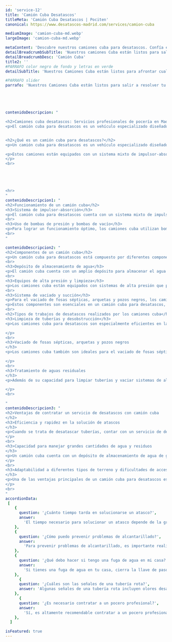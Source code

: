 ```yaml
---
id: 'service-12'
title: 'Camión Cuba Desatascos'
titleMeta: 'Camión Cuba Desatascos | Pociten'
canonical: https://www.desatascos-madrid.com/services/camion-cuba

mediumImage: 'camion-cuba-md.webp'
largeImage: 'camion-cuba-md.webp'

metaContent: 'Descubre nuestros camiones cuba para desatascos. Confía en nuestra experiencia y tecnología avanzada ¡Contáctanos ahora!☎️​ 647 376 782'
detailBreadcrumbSubTitle: 'Nuestros camiones Cuba están listos para salir a resolver tu problema en cuanto nos llames. ofrecemos el mejor servicio con la mayor calidad del mercado unida con la última tenología.'
detailBreadcrumbDesc: 'Camión Cuba'
title2: ''
#PARRAFO color negro de fondo y letras en verde
detailSubTitle: 'Nuestros Camiones Cuba están listos para afrontar cualquier tipo de desatasco'

#PARRAFO slider
parrafo: 'Nuestros Camiones Cuba están listos para salir a resolver tu problema en cuanto nos llames. ofrecemos el mejor servicio con la mayor calidad del mercado unida con la última tenología.'





contenidoDescripcion: "

<h2>Camiones cuba desatascos: Servicios profesionales de pocería en Madrid, Guadalajara y Toledo</h2>
<p>El camión cuba para desatascos es un vehículo especializado diseñado para limpiar tuberías, fosas sépticas y arquetas. Gracias a su sistema de impulsor-absorción, puede desobstruir y vaciar distintas instalaciones. Con componentes como el depósito de agua, bombas de presión y succión, ofrece eficiencia y rapidez en la solución de atascos. Adaptado a diferentes terrenos y accesos difíciles, es una opción confiable y económica. En Madrid, Guadalajara y Toledo, nuestros servicios profesionales de desatascos con camión cuba garantizan alta calidad y experiencia en el sector de la pocería. Importante también la inspección de tuberías con cámara TV para evitar inundaciones.</p>


<h2>¿Qué es un camión cuba para desatascos?</h2>
<p>Un camión cuba para desatascos es un vehículo especializado diseñado específicamente para llevar a cabo trabajos de limpieza y desobstrucción de tuberías, así como el vaciado de fosas sépticas, arquetas y pozos negros. Se trata de una herramienta imprescindible en el sector de la pocería y desatascos, ya que su diseño y funcionamiento permiten abordar con eficacia y rapidez los problemas relacionados con atascos y acumulación de residuos.</p>

<p>Estos camiones están equipados con un sistema mixto de impulsor-absorción, que les permite limpiar las tuberías mediante el impulso de agua a alta presión, y también vaciar y succionar los residuos y aguas fecales acumulados en las fosas sépticas, arquetas y pozos negros. Gracias a su potencia y capacidad de almacenamiento, los camiones cuba son capaces de manejar grandes cantidades de agua y residuos, ofreciendo una solución eficiente y segura para los problemas de desatascos y mantenimiento de redes de saneamiento.
</p>
<br>





<hr>
"
contenidoDescripcion1: "
<h2>Funcionamiento de un camión cuba</h2>
<h3>Sistema de impulsor-absorción</h3>
<p>El camión cuba para desatascos cuenta con un sistema mixto de impulsor-absorción que es fundamental para llevar a cabo su trabajo de limpieza y succión de residuos. El sistema de impulsor genera la presión necesaria para desobstruir las tuberías y eliminar los atascos, mientras que el sistema de absorción permite la extracción eficiente de los materiales y desechos acumulados en las arquetas y fosas sépticas.</p>
<br>
<h3>Uso de bombas de presión y bombas de vacío</h3>
<p>Para lograr un funcionamiento óptimo, los camiones cuba utilizan bombas de presión y bombas de vacío. Las bombas de presión generan la fuerza necesaria para impulsar el agua a alta presión a través de las tuberías, lo que facilita la eliminación de obstrucciones. Por otro lado, las bombas de vacío permiten succionar y recolectar los residuos sólidos y líquidos de las arquetas, pozos negros y fosas sépticas de manera eficiente.</p>
<br>
"

contenidoDescripcion2: "
<h2>Componentes de un camión cuba</h2>
<p>Un camión cuba para desatascos está compuesto por diferentes componentes que permiten realizar eficientemente las tareas de limpieza y vaciado. A continuación, detallamos los principales elementos que conforman este vehículo especializado:</p>
<br>
<h3>Depósito de almacenamiento de agua</h3>
<p>El camión cuba cuenta con un amplio depósito para almacenar el agua necesaria en los trabajos de desatascos. Este depósito tiene una capacidad suficiente para abordar todo tipo de desobstrucciones y limpiezas, garantizando la continuidad del servicio sin interrupciones.</p>
<br>
<h3>Equipos de alta presión y limpieza</h3>
<p>Los camiones cuba están equipados con sistemas de alta presión que permiten limpiar eficazmente las tuberías y eliminar los residuos acumulados. Estos equipos de limpieza de última tecnología garantizan resultados óptimos, teniendo en cuenta la necesidad de mantener la higiene y el buen funcionamiento de la red de desagüe.</p>
<br>
<h3>Sistema de vaciado y succión</h3>
<p>Para el vaciado de fosas sépticas, arquetas y pozos negros, los camiones cuba cuentan con un sistema de succión que permite extraer y transportar los residuos de forma segura y eficiente. Este sistema, combinado con la capacidad de almacenamiento del camión, brinda la solución adecuada para el correcto mantenimiento de las instalaciones sanitarias.</p>
<p>Estos componentes son esenciales en un camión cuba para desatascos, brindando las herramientas necesarias para llevar a cabo los trabajos de limpieza y vaciado de forma eficiente y profesional.</p>
<br>
<h2>Tipos de trabajos de desatascos realizados por los camiones cuba</h2>
<h3>Limpieza de tuberías y desobstrucción</h3>
<p>Los camiones cuba para desatascos son especialmente eficientes en la limpieza y desobstrucción de tuberías. Gracias a su sistema de impulsor-absorción, pueden eliminar los atascos y obstrucciones causados por acumulación de sedimentos, grasas, residuos y otros materiales en las tuberías. Con su potente equipo de alta presión, los camiones cuba pueden despejar de forma rápida y efectiva las tuberías, asegurando un flujo adecuado y evitando problemas mayores en el sistema de alcantarillado.

</p>
<br>
<h3>Vaciado de fosas sépticas, arquetas y pozos negros
</h3>
<p>Los camiones cuba también son ideales para el vaciado de fosas sépticas, arquetas y pozos negros. Mediante su sistema de succión y bombas de vacío, estos vehículos pueden extraer y transportar grandes volúmenes de residuos sanitarios de manera segura y eficiente. El proceso de vaciado realizado por los camiones cuba garantiza la correcta gestión y eliminación de los desechos, cumpliendo con todas las normativas y regulaciones ambientales vigentes.

</p>
<br>
<h3>Tratamiento de aguas residuales
</h3>
<p>Además de su capacidad para limpiar tuberías y vaciar sistemas de almacenamiento, los camiones cuba también pueden llevar a cabo el tratamiento de aguas residuales. Estos vehículos están equipados con sistemas especiales que permiten filtrar y separar los residuos sólidos y líquidos, garantizando un adecuado tratamiento de las aguas antes de ser liberadas al medio ambiente. Esta función es fundamental para preservar la salud pública y proteger el entorno natural de posibles contaminaciones.

</p>
<br>

"
contenidoDescripcion3: "
<h2>Ventajas de contratar un servicio de desatascos con camión cuba
</h2>
<h3>Eficiencia y rapidez en la solución de atascos
</h3>
<p>Cuando se trata de desatascar tuberías, contar con un servicio de desatascos con camión cuba garantiza eficiencia y rapidez en la resolución de los problemas. Estos vehículos especializados están diseñados para llevar a cabo trabajos de desobstrucción de forma ágil y efectiva. Gracias a su sistema de impulsor-absorción y el uso de bombas de presión y vacío, pueden desbloquear tuberías y eliminar obstrucciones de manera eficiente, evitando retrasos innecesarios y minimizando los inconvenientes causados por los atascos.
</p>
<br>
<h3>Capacidad para manejar grandes cantidades de agua y residuos
</h3>
<p>Un camión cuba cuenta con un depósito de almacenamiento de agua de gran capacidad, lo que le permite manejar grandes volúmenes de agua y residuos. Esto es especialmente beneficioso en casos de atascos severos o en trabajos de limpieza de fosas sépticas, arquetas y pozos negros. Gracias a su capacidad de succión, pueden extraer eficientemente los residuos acumulados, asegurando una limpieza completa y efectiva de las instalaciones.
</p>
<br>
<h3>Adaptabilidad a diferentes tipos de terreno y dificultades de acceso
</h3>
<p>Una de las ventajas principales de un camión cuba para desatascos es su capacidad de adaptarse a diferentes tipos de terreno y superar dificultades de acceso. Estos vehículos están diseñados pensando en la versatilidad y pueden trabajar en lugares de difícil acceso, como zonas estrechas o terrenos irregulares. Su diseño y configuración les permiten maniobrar de manera eficiente, brindando soluciones en cualquier lugar donde se requiera un servicio de desatascos.
</p>
<br>
"
accordionData:
 [
    {
      question: '¿Cuánto tiempo tarda en solucionarse un atasco?',
      answer:
        'El tiempo necesario para solucionar un atasco depende de la gravedad y la complejidad del problema. En general, los poceros profesionales realizan intervenciones rápidas y eficientes para minimizar las molestias.',
    },
    {
      question: '¿Cómo puedo prevenir problemas de alcantarillado?',
      answer:
        'Para prevenir problemas de alcantarillado, es importante realizar un mantenimiento preventivo regular, evitando arrojar objetos no adecuados por el desagüe y realizando limpiezas periódicas para eliminar obstrucciones y residuos acumulados.',
    },
    {
      question: '¿Qué debo hacer si tengo una fuga de agua en mi casa?',
      answer:
        'Si tienes una fuga de agua en tu casa, cierra la llave de paso para detener el flujo de agua y evita mayores daños. Luego, contacta a una empresa de pocería profesional para que realice las reparaciones necesarias.'
    },
      {
      question: '¿Cuáles son las señales de una tubería rota?',
      answer: 'Algunas señales de una tubería rota incluyen olores desagradables, humedad o filtraciones en techos o paredes, disminución en la presión del agua y la aparición de manchas de moho o corrosión.'
    },
      {
      question: '¿Es necesario contratar a un pocero profesional?',
      answer:
        'Sí, es altamente recomendable contratar a un pocero profesional para garantizar un trabajo seguro y de calidad. Los poceros profesionales cuentan con los conocimientos, experiencia y herramientas necesarias para solucionar los problemas de las redes de saneamiento de manera eficiente.',
    },
  ]

isFeatured: true
---
```

